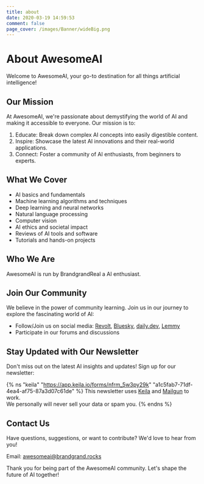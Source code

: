 ```yaml
---
title: about
date: 2020-03-19 14:59:53
comment: false
page_cover: /images/Banner/wideBig.png
---
```

# About AwesomeAI

Welcome to AwesomeAI, your go-to destination for all things artificial intelligence!

## Our Mission

At AwesomeAI, we're passionate about demystifying the world of AI and making it accessible to everyone. Our mission is to:

1. Educate: Break down complex AI concepts into easily digestible content.
2. Inspire: Showcase the latest AI innovations and their real-world applications.
3. Connect: Foster a community of AI enthusiasts, from beginners to experts.

## What We Cover

- AI basics and fundamentals
- Machine learning algorithms and techniques
- Deep learning and neural networks
- Natural language processing
- Computer vision
- AI ethics and societal impact
- Reviews of AI tools and software
- Tutorials and hands-on projects

## Who We Are

AwesomeAI is run by BrandgrandReal a AI enthusiast.

## Join Our Community

We believe in the power of community learning. Join us in our journey to explore the fascinating world of AI:

- Follow/Join us on social media: [Revolt](https://l.brandgrand.rocks/awesomeai/revolt), [Bluesky](https://l.brandgrand.rocks/awesomeai/bluesky), [daily.dev](https://l.brandgrand.rocks/awesomeai/dailydev), [Lemmy](https://l.brandgrand.rocks/awesomeai/lemmy)
- Participate in our forums and discussions

## Stay Updated with Our Newsletter
Don't miss out on the latest AI insights and updates! Sign up for our newsletter:

{% ns "keila" "https://app.keila.io/forms/nfrm_5w3py29k" "a1c5fab7-71df-4ea4-af75-87a3d07c61de" %}
This newsletter uses <a href="https://www.keila.io/" target="_blank">Keila</a> and <a href="https://www.mailgun.com/" target="_blank">Mailgun</a> to work.<br>We personally will never sell your data or spam you. 
{% endns %}

## Contact Us

Have questions, suggestions, or want to contribute? We'd love to hear from you!

Email: [awesomeai@brandgrand.rocks](mailto:awesomeai@brandgrand.rocks)

Thank you for being part of the AwesomeAI community. Let's shape the future of AI together!